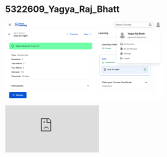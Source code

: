 # 5322609_Yagya_Raj_Bhatt

![Agile for Beginners_5322609_Yagya_Raj_Bhatt ](https://github.com/yagya22/5322609_Yagya_Raj_Bhatt/blob/main/SDLC/Agile%20for%20Beginners_5322609_Yagya_Raj_Bhatt.png)


![GIT_5322609_Yagya_Raj_Bhatt ](https://github.com/yagya22/5322609_Yagya_Raj_Bhatt/blob/main/GIT/5322609_Yagya_Raj_Bhatt_Git_Certificate.pdf)
